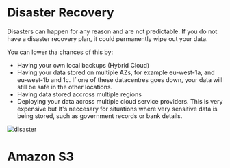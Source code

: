 # Disaster Recovery

Disasters can happen for any reason and are not predictable. If you do not have a disaster recovery plan, it could permanently wipe out your data.

You can lower tha chances of this by:
- Having your own local backups (Hybrid Cloud)
- Having your data stored on multiple AZs, for example eu-west-1a, and eu-west-1b and 1c. If one of these datacentres goes down, your data will still be safe in the other locations.
- Having data stored accross multiple regions
- Deploying your data across multiple cloud service providers. This is very expensive but It's neccesary for situations where very sensitive data is being stored, such as government records or bank details.

![disaster](https://user-images.githubusercontent.com/110176257/186161523-0b7efed5-cabc-4db7-962d-620c1b16e644.png)


# Amazon S3

